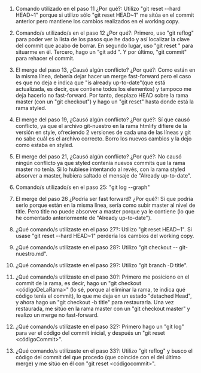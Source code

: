1. Comando utilizado en el paso 11 ¿Por qué?: Utilizo "git reset --hard HEAD~1" porque si utilizo sólo "git reset HEAD~1" me sitúa en el commit anterior pero mantiene los cambios realizados en el working copy.

2. Comando/s utilizado/s en el paso 12 ¿Por qué?: Primero, uso "git reflog" para poder ver la lista de los pasos que he dado y así localizar la clave del commit que acabo de borrar. En segundo lugar, uso "git reset <claveDelCommitBorrado>" para situarme en él. Tercero, hago un "git add <nombreArchivo>". Y por último, "git commit" para rehacer el commit.

3. El merge del paso 13, ¿Causó algún conflicto? ¿Por qué?: Como están en la misma línea, debería dejar hacer un merge fast-forward pero el caso es que no deja e indica que "is already up-to-date"(que está actualizada, es decir, que contiene todos los elementos) y tampoco me deja hacerlo no fast-forward. Por tanto, desplazo HEAD sobre la rama master (con un "git checkout") y hago un "git reset" hasta donde está la rama styled.

4. El merge del paso 19, ¿Causó algún conflicto? ¿Por qué?: Sí que causó conflicto, ya que el archivo git-nuestro en la rama htmlify difiere de la versión en style, ofreciendo 2 versiones de cada una de las líneas y git no sabe cuál es el archivo correcto. Borro los nuevos cambios y la dejo como estaba en styled.

5. El merge del paso 21, ¿Causó algún conflicto? ¿Por qué?: No causó ningún conflicto ya que styled contenía nuevos commits que la rama master no tenía. Si lo hubiese intentando al revés, con la rama styled absorver a master, hubiera saltado el mensaje de "Already up-to-date".

6. Comando/s utilizado/s en el paso 25: "git log --graph"

7. El merge del paso 26 ¿Podría ser fast forward? ¿Por qué?: Sí que podría serlo porque están en la misma línea, sería como subir master al nivel de title. Pero title no puede absorver a master porque ya le contiene (lo que he comentado anteriormente de "Already up-to-date").

8. ¿Qué comando/s utilizaste en el paso 27?: Utilizo "git reset HEAD~1". Si usase "git reset --hard HEAD~1" perdería los cambios del working copy.

9. ¿Qué comando/s utilizaste en el paso 28?: Utilizo "git checkout -- git-nuestro.md".

10. ¿Qué comando/s utilizaste en el paso 29?: Utilizo "git branch -D title".

11. ¿Qué comando/s utilizaste en el paso 30?: Primero me posiciono en el commit de la rama, es decir, hago un "git checkout <códigoDeLaRama>" (lo sé, porque al eliminar la rama, te indica qué código tenía el commit), lo que me deja en un estado "detached Head", y ahora hago un "git checkout -b title" para restaurarla. Una vez restaurada, me sitúo en la rama master con un "git checkout master" y realizo un merge no fast-forward.

12. ¿Qué comando/s utilizaste en el paso 32?: Primero hago un "git log" para ver el código del commit inicial, y después un "git reset <códigoCommit>".

13. ¿Qué comando/s utilizaste en el paso 33?: Utilizo "git reflog" y busco el código del commit del que procedo (que coincide con el del último merge) y me sitúo en él con "git reset <códigocommit>". 

